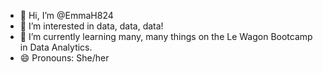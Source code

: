 - 👋 Hi, I’m @EmmaH824
- 👀 I’m interested in data, data, data!
- 🌱 I’m currently learning many, many things on the Le Wagon Bootcamp in Data Analytics.
- 😄 Pronouns: She/her

<!---
EmmaH824/EmmaH824 is a ✨ special ✨ repository because its `README.md` (this file) appears on your GitHub profile.
You can click the Preview link to take a look at your changes.
--->
